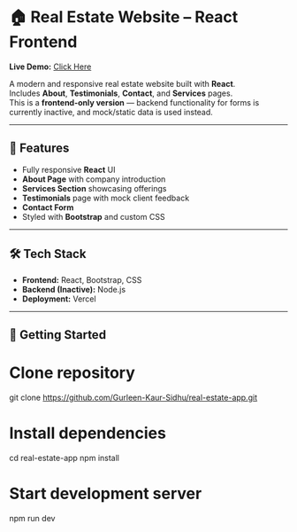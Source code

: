 # 🏠 Real Estate Website – React Frontend

**Live Demo:** [Click Here](https://real-estate-website-react-frontend.vercel.app/)

A modern and responsive real estate website built with **React**.  
Includes **About**, **Testimonials**, **Contact**, and **Services** pages.  
This is a **frontend-only version** — backend functionality for forms is currently inactive, and mock/static data is used instead.

---

## 📌 Features
- Fully responsive **React** UI
- **About Page** with company introduction
- **Services Section** showcasing offerings
- **Testimonials** page with mock client feedback
- **Contact Form**
- Styled with **Bootstrap** and custom CSS

---

## 🛠️ Tech Stack
- **Frontend:** React, Bootstrap, CSS
- **Backend (Inactive):** Node.js
- **Deployment:** Vercel

---

## 🚀 Getting Started

# Clone repository
git clone https://github.com/Gurleen-Kaur-Sidhu/real-estate-app.git

# Install dependencies
cd real-estate-app
npm install

# Start development server
npm run dev
